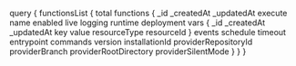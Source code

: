 query {
    functionsList {
        total
        functions {
            _id
            _createdAt
            _updatedAt
            execute
            name
            enabled
            live
            logging
            runtime
            deployment
            vars {
                _id
                _createdAt
                _updatedAt
                key
                value
                resourceType
                resourceId
            }
            events
            schedule
            timeout
            entrypoint
            commands
            version
            installationId
            providerRepositoryId
            providerBranch
            providerRootDirectory
            providerSilentMode
        }
    }
}
